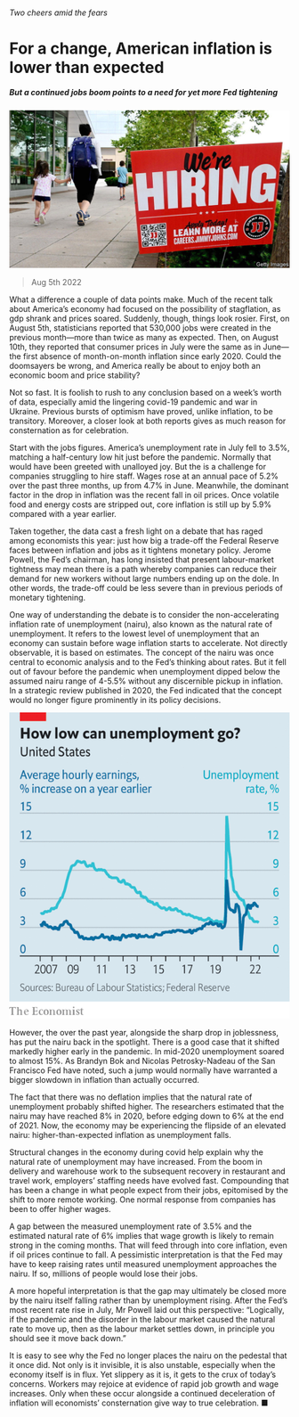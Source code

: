 ###### Two cheers amid the fears

# For a change, American inflation is lower than expected 

##### But a continued jobs boom points to a need for yet more Fed tightening 

![image](images/20220806_USP502.jpg) 

> Aug 5th 2022 


What a difference a couple of data points make. Much of the recent talk about America’s economy had focused on the possibility of stagflation, as gdp shrank and prices soared. Suddenly, though, things look rosier. First, on August 5th, statisticians reported that 530,000 jobs were created in the previous month—more than twice as many as expected. Then, on August 10th, they reported that consumer prices in July were the same as in June—the first absence of month-on-month inflation since early 2020. Could the doomsayers be wrong, and America really be about to enjoy both an economic boom and price stability?

Not so fast. It is foolish to rush to any conclusion based on a week’s worth of data, especially amid the lingering covid-19 pandemic and war in Ukraine. Previous bursts of optimism have proved, unlike inflation, to be transitory. Moreover, a closer look at both reports gives as much reason for consternation as for celebration.

Start with the jobs figures. America’s unemployment rate in July fell to 3.5%, matching a half-century low hit just before the pandemic. Normally that would have been greeted with unalloyed joy. But the  is a challenge for companies struggling to hire staff. Wages rose at an annual pace of 5.2% over the past three months, up from 4.7% in June. Meanwhile, the dominant factor in the drop in inflation was the recent fall in oil prices. Once volatile food and energy costs are stripped out, core inflation is still up by 5.9% compared with a year earlier. 

Taken together, the data cast a fresh light on a debate that has raged among economists this year: just how big a trade-off the Federal Reserve faces between inflation and jobs as it tightens monetary policy. Jerome Powell, the Fed’s chairman, has long insisted that present labour-market tightness may mean there is a path whereby companies can reduce their demand for new workers without large numbers ending up on the dole. In other words, the trade-off could be less severe than in previous periods of monetary tightening. 

One way of understanding the debate is to consider the non-accelerating inflation rate of unemployment (nairu), also known as the natural rate of unemployment. It refers to the lowest level of unemployment that an economy can sustain before wage inflation starts to accelerate. Not directly observable, it is based on estimates. The concept of the nairu was once central to economic analysis and to the Fed’s thinking about rates. But it fell out of favour before the pandemic when unemployment dipped below the assumed nairu range of 4-5.5% without any discernible pickup in inflation. In a strategic review published in 2020, the Fed indicated that the concept would no longer figure prominently in its policy decisions.

![image](images/20220813_FNC425.png) 


However, the  over the past year, alongside the sharp drop in joblessness, has put the nairu back in the spotlight. There is a good case that it shifted markedly higher early in the pandemic. In mid-2020 unemployment soared to almost 15%. As Brandyn Bok and Nicolas Petrosky-Nadeau of the San Francisco Fed have noted, such a jump would normally have warranted a bigger slowdown in inflation than actually occurred. 

The fact that there was no deflation implies that the natural rate of unemployment probably shifted higher. The researchers estimated that the nairu may have reached 8% in 2020, before edging down to 6% at the end of 2021. Now, the economy may be experiencing the flipside of an elevated nairu: higher-than-expected inflation as unemployment falls.

Structural changes in the economy during covid help explain why the natural rate of unemployment may have increased. From the boom in delivery and warehouse work to the subsequent recovery in restaurant and travel work, employers’ staffing needs have evolved fast. Compounding that has been a change in what people expect from their jobs, epitomised by the shift to more remote working. One normal response from companies has been to offer higher wages.

A gap between the measured unemployment rate of 3.5% and the estimated natural rate of 6% implies that wage growth is likely to remain strong in the coming months. That will feed through into core inflation, even if oil prices continue to fall. A pessimistic interpretation is that the Fed may have to keep raising rates until measured unemployment approaches the nairu. If so, millions of people would lose their jobs.

A more hopeful interpretation is that the gap may ultimately be closed more by the nairu itself falling rather than by unemployment rising. After the Fed’s most recent rate rise in July, Mr Powell laid out this perspective: “Logically, if the pandemic and the disorder in the labour market caused the natural rate to move up, then as the labour market settles down, in principle you should see it move back down.”

It is easy to see why the Fed no longer places the nairu on the pedestal that it once did. Not only is it invisible, it is also unstable, especially when the economy itself is in flux. Yet slippery as it is, it gets to the crux of today’s concerns. Workers may rejoice at evidence of rapid job growth and wage increases. Only when these occur alongside a continued deceleration of inflation will economists’ consternation give way to true celebration. ■


